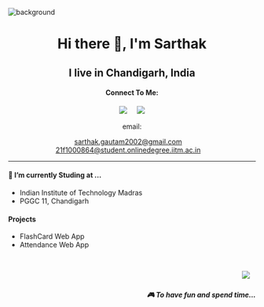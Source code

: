 ![background]()
<h1 align='center'> Hi there 👋, I'm Sarthak</h1>

<h2 align='center'>
  I live in Chandigarh, India
</h2>

<h4 align='Center'> Connect To Me:</h4>

<p align='center'>
  <a href="https://twitter.com/iSarthakGautam"><img src="https://img.shields.io/badge/twitter-%231DA1F2.svg?&style=for-the-badge&logo=twitter&logoColor=white" /></a>&nbsp;&nbsp;&nbsp;&nbsp;
  <a href="https://www.linkedin.com/in/sarthak-gautam-a00914225/"><img src="https://img.shields.io/badge/linkedin-%230077B5.svg?&style=for-the-badge&logo=linkedin&logoColor=white" /></a><br>
 </p>
 <p align='center'>email:
  </p>
  <p align='center'>
  <a href="mailto:sarthak.gautam2002@gmail.com">sarthak.gautam2002@gmail.com</a>&nbsp;&nbsp;&nbsp;&nbsp;
  <a href="mailto:21f1000864@student.onlinedegree.iitm.ac.in">21f1000864@student.onlinedegree.iitm.ac.in</a>&nbsp;&nbsp;&nbsp;&nbsp;
</p>


<hr>

<h4>🔭  I’m currently Studing at ...</h4>

<ul>
  <li>Indian Institute of Technology Madras</li>
  <li>PGGC 11, Chandigarh</li>
</ul>


<h4>Projects</h4>

<ul>
  <li>FlashCard Web App</li>
  <li>Attendance Web App</li>
</ul>




<br>
<p align="right">
   <a href="https://www.instagram.com/isarthakgautam/"><img src="https://cdn.exclaimer.com/Handbook%20Images/instagram-icon_32x32.png?_ga=2.170867040.1370694076.1639913984-1585159817.1639913983" /></a>&nbsp;&nbsp;&nbsp;
  
  <h5 align="right">🎮 To have fun and spend time...</h5>
</p>


